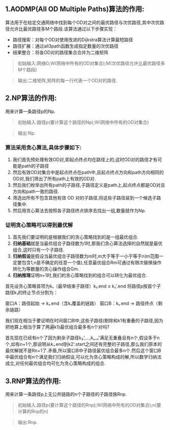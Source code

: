 ## 1.AODMP(All OD Multiple Paths)算法的作用:
算法用于在给定交通网络中找到每个OD对之间的最优路径与次优路径,其中次优路径允许比最优路径多M个路段.该算法通过以下步骤实现：
- 路径搜索：对每个OD对使用改进的Dijkstra算法计算最短路径
- 路径扩展：通过all3path函数生成指定数量的次优路径
- 结果整合：将各OD对的路径集合合并为二维矩阵
> 初始输入:网络G;W(网络中所有的OD对集合);M(次优路径允许比最优路径多M个路段)

> 输出:二维矩阵,矩阵的每一行代表一个OD对的路径.

## 2.NP算法的作用:
用来计算一条路径p的Np.
> 初始输入:路径p(要计算这个路径的Np);W(网络中所有的OD对集合)

> 输出:Np.

### 算法采用贪心算法,具体步骤如下:
1. 我们首先预处理有效OD对,即起点终点均在路径上的,这时OD对的路径才有可能是path的子路径
2. 然后有效OD对集合中是起点终点在path中,且起点终点方向和path方向相同的OD对,我们筛出了所有path上有效的OD对.
3. 然后我们枚举出所有path的子路径,子路径定义是path上,起点终点都是OD对且方向和path一致的路径.
4. 筛选出所有不包含其他有效 OD 对的子路径,将这些子路径装到一个候选子路径集中.
5. 然后用贪心算法去按照各子路径终点排序去找出一组,数量就作为Np.

### 证明贪心策略可以得到最优解
1. 首先我们要证明的是根据我们的贪心策略找到的是一组最优组合.
2. **归纳基础**就是当最优组合子路径数为1时,那我们贪心算法选择的自然就是最优组合,这时只有一个子路径.
3. **归纳假设**是假设当最优组合子路径数为m时,m大于等于一小于等于n(m范围一定要包含1,n是不确定的任意一个值),任意最优组合Rm可通过有限次替换操作转化为等数量的贪心操作组合Gm.
4. **归纳推理**证明n+1时,我们的贪心策略找到的组合可以转化为最优组合.

首先设贪心策略首项为k₁（最早结束子路径）k₁.end ≤ k₁'.end
将路径p按首个子路径k₁的终止节点分割为：

窗口A：路径起始 → k₁.end（含k₁覆盖的链路）
窗口B：k₁.end → 路径终点（剩余链路）

我们现在相当于要证明在时间窗口B中,这些子路径(剔除和k1有重叠的子路径,因为把他算上相当于算了两遍k1)最优组合最多有n个对吗?

首先现在已经有n个了因为剩余子路径k₂',...,kₙ₊₁'满足无重叠且有n个,假设多于n个,如有n+1个,那说明从k₁.end到k2'.start之间还有完整的子路径,那么我们原本的最优解就不是Rn+1了.矛盾,所以窗口B中子路径最优组合最多n个.然后这个窗口B中最优组合有n个满足我们归纳假设,可以化为贪心策略构成的解,所以数学归纳法成立,对任何最优组合均可化为贪心策略构成的组合.

## 3.RNP算法的作用:
用来计算一条路径p上无公共链路的n个子路径的子路径族Rnp.
> 初始输入:路径p(要计算这个路径的Rnp);W(网络中所有的OD对集合);n(要计算的Rnp的n)

> 输出:Rnp.
